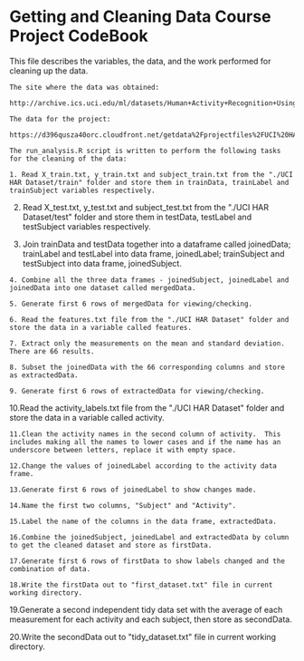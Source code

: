 Getting and Cleaning Data Course Project CodeBook
=================================================

This file describes the variables, the data, and the work performed for cleaning up the data.

    The site where the data was obtained:
  
    http://archive.ics.uci.edu/ml/datasets/Human+Activity+Recognition+Using+Smartphones 

    The data for the project:
    
    https://d396qusza40orc.cloudfront.net/getdata%2Fprojectfiles%2FUCI%20HAR%20Dataset.zip 

    The run_analysis.R script is written to perform the following tasks for the cleaning of the data:
       
	1. Read X_train.txt, y_train.txt and subject_train.txt from the "./UCI HAR Dataset/train" folder and store them in trainData, trainLabel and trainSubject variables respectively.

  2. Read X_test.txt, y_test.txt and subject_test.txt from the "./UCI HAR Dataset/test" folder and store them in testData, testLabel and testSubject variables respectively.

  3. Join trainData and testData together into a dataframe called joinedData; trainLabel and testLabel into data frame, joinedLabel; trainSubject and testSubject into data frame, joinedSubject.
       
	4. Combine all the three data frames - joinedSubject, joinedLabel and joinedData into one dataset called mergedData.
 	
	5. Generate first 6 rows of mergedData for viewing/checking.
	
	6. Read the features.txt file from the "./UCI HAR Dataset" folder and store the data in a variable called features. 
        
	7. Extract only the measurements on the mean and standard deviation. There are 66 results. 
        
	8. Subset the joinedData with the 66 corresponding columns and store as extractedData.
	
	9. Generate first 6 rows of extractedData for viewing/checking.
 
  10.Read the activity_labels.txt file from the "./UCI HAR Dataset" folder and store the data in a variable called activity.
        
	11.Clean the activity names in the second column of activity.  This includes making all the names to lower cases and if the name has an underscore between letters, replace it with empty space.
        
	12.Change the values of joinedLabel according to the activity data frame.

	13.Generate first 6 rows of joinedLabel to show changes made.

	14.Name the first two columns, "Subject" and "Activity". 

	15.Label the name of the columns in the data frame, extractedData.
        
	16.Combine the joinedSubject, joinedLabel and extractedData by column to get the cleaned dataset and store as firstData. 

	17.Generate first 6 rows of firstData to show labels changed and the combination of data.
	
	18.Write the firstData out to "first_dataset.txt" file in current working directory.

  19.Generate a second independent tidy data set with the average of each measurement for each activity and each subject, then store as secondData.

  20.Write the secondData out to "tidy_dataset.txt" file in current working directory.
